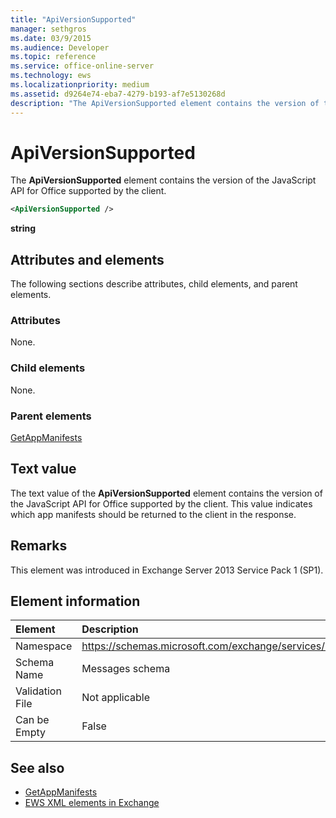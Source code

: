 ```yaml
---
title: "ApiVersionSupported"
manager: sethgros
ms.date: 03/9/2015
ms.audience: Developer
ms.topic: reference
ms.service: office-online-server
ms.technology: ews
ms.localizationpriority: medium
ms.assetid: d9264e74-eba7-4279-b193-af7e5130268d
description: "The ApiVersionSupported element contains the version of the JavaScript API for Office supported by the client."
---
```


# ApiVersionSupported

The **ApiVersionSupported** element contains the version of the JavaScript API for Office supported by the client. 
  
```XML
<ApiVersionSupported />
```

 **string**
## Attributes and elements

The following sections describe attributes, child elements, and parent elements.
  
### Attributes

None.
  
### Child elements

None.
  
### Parent elements

[GetAppManifests](getappmanifests.md)
  
## Text value

The text value of the **ApiVersionSupported** element contains the version of the JavaScript API for Office supported by the client. This value indicates which app manifests should be returned to the client in the response. 
  
## Remarks

This element was introduced in Exchange Server 2013 Service Pack 1 (SP1).
  
## Element information

|**Element**|**Description**|
|:-----|:-----|
|Namespace  <br/> | https://schemas.microsoft.com/exchange/services/2006/messages  <br/> |
|Schema Name  <br/> |Messages schema  <br/> |
|Validation File  <br/> |Not applicable  <br/> |
|Can be Empty  <br/> |False  <br/> |
   
## See also

- [GetAppManifests](getappmanifests.md)
- [EWS XML elements in Exchange](ews-xml-elements-in-exchange.md)

